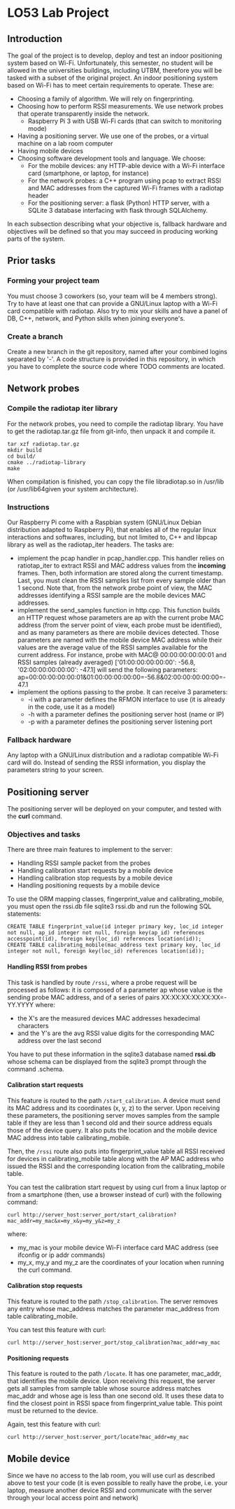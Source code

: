 # LO53 Lab Project

## Introduction

The goal of the project is to develop, deploy and test an indoor positioning system based on Wi-Fi. Unfortunately, this semester, no student will be allowed in the universities buildings, including UTBM, therefore you will be tasked with a subset of the original project.
An indoor positioning system based on Wi-Fi has to meet certain requirements to operate. These are:

- Choosing a family of algorithm. We will rely on fingerprinting.
- Choosing how to perform RSSI measurements. We use network probes that operate transparently inside the network.
    - Raspberry Pi 3 with USB Wi-Fi cards (that can switch to monitoring mode)
- Having a positioning server. We use one of the probes, or a virtual machine on a lab room computer
- Having mobile devices
- Choosing software development tools and language. We choose:
    - For the mobile devices: any HTTP-able device with a Wi-Fi interface card (smartphone, or laptop, for instance)
    - For the network probes: a C++ program using pcap to extract RSSI and MAC addresses from the captured Wi-Fi frames with a radiotap header
    - For the positioning server: a flask (Python) HTTP server, with a SQLite 3 database interfacing with flask through SQLAlchemy.

In each subsection describing what your objective is, fallback hardware and objectives will be defined so that you may succeed in producing working parts of the system.

## Prior tasks

### Forming your project team

You must choose 3 coworkers (so, your team will be 4 members strong). Try to have at least one that can provide a GNU/Linux laptop with a Wi-Fi card compatible with radiotap. Also try to mix your skills and have a panel of DB, C++, network, and Python skills when joining everyone's.

### Create a branch

Create a new branch in the git repository, named after your combined logins separated by '-'. A code structure is provided in this repository, in which you have to complete the source code where TODO comments are located.

## Network probes

### Compile the radiotap iter library

For the network probes, you need to compile the radiotap library. You have to get the radiotap.tar.gz file from git-info, then unpack it and compile it.

    tar xzf radiotap.tar.gz
    mkdir build
    cd build/
    cmake ../radiotap-library
    make

When compilation is finished, you can copy the file libradiotap.so in /usr/lib (or /usr/lib64given your system architecture).

### Instructions

Our Raspberry Pi come with a Raspbian system (GNU/Linux Debian distribution adapted to Raspberry Pi), that enables all of the regular linux interactions and softwares, including, but not limited to, C++ and libpcap library as well as the radiotap_iter headers.
The tasks are:

- implement the pcap handler in pcap_handler.cpp. This handler relies on ratiotap_iter to extract RSSI and MAC address values from the **incoming** frames. Then, both information are stored along the current timestamp. Last, you must clean the RSSI samples list from every sample older than 1 second. Note that, from the network probe point of view, the MAC addresses identifying a RSSI sample are the mobile devices MAC addresses.
- implement the send_samples function in http.cpp. This function builds an HTTP request whose parameters are ap with the current probe MAC address (from the server point of view, each probe must be identified), and as many parameters as there are mobile devices detected. Those parameters are named with the mobile device MAC address while their values are the average value of the RSSI samples available for the current address. For instance, probe with MAC@ 00:00:00:00:00:01 and RSSI samples (already averaged) ['01:00:00:00:00:00': -56.8, '02:00:00:00:00:00': -47.1] will send the following parameters: ap=00:00:00:00:00:01&01:00:00:00:00:00=-56.8&02:00:00:00:00:00=-47.1
- implement the options passing to the probe. It can receive 3 parameters:
    - -i with a parameter defines the RFMON interface to use (it is already in the code, use it as a model)
    - -h with a parameter defines the positioning server host (name or IP)
    - -p with a parameter defines the positioning server listening port

### Fallback hardware

Any laptop with a GNU/Linux distribution and a radiotap compatible Wi-Fi card will do. Instead of sending the RSSI information, you display the parameters string to your screen.

## Positioning server

The positioning server will be deployed on your computer, and tested with the **curl** command.

### Objectives and tasks

There are three main features to implement to the server:

- Handling RSSI sample packet from the probes
- Handling calibration start requests by a mobile device
- Handling calibration stop requests by a mobile device
- Handling positioning requests by a mobile device

To use the ORM mapping classes, fingerprint_value and calibrating_mobile, you must open the rssi.db file sqlite3 rssi.db and run the following SQL statements:

    CREATE TABLE fingerprint_value(id integer primary key, loc_id integer not null, ap_id integer not null, foreign key(ap_id) references accesspoint(id), foreign key(loc_id) references location(id));
    CREATE TABLE calibrating_mobile(mac_address text primary key, loc_id integer not null, foreign key(loc_id) references location(id));

#### Handling RSSI from probes

This task is handled by route `/rssi`, where a probe request will be processed as follows: it is composed of a parameter ap whose value is the sending probe MAC address, and of a series of pairs XX:XX:XX:XX:XX:XX=-YY.YYYY where:

- the X's are the measured devices MAC addresses hexadecimal characters
- and the Y's are the avg RSSI value digits for the corresponding MAC address over the last second

You have to put these information in the sqlite3 database named **rssi.db** whose schema can be displayed from the sqlite3 prompt through the command .schema.

#### Calibration start requests

This feature is routed to the path `/start_calibration`. A device must send its MAC address and its coordinates (x, y, z) to the server. Upon receiving these parameters, the positioning server moves samples from the sample table if they are less than 1 second old and their source address equals those of the device query. It also puts the location and the mobile device MAC address into table calibrating_mobile.

Then, the `/rssi` route also puts into fingerprint_value table all RSSI received for devices in calibrating_mobile table along with the AP MAC address who issued the RSSI and the corresponding location from the calibrating_mobile table.

You can test the calibration start request by using curl from a linux laptop or from a smartphone (then, use a browser instead of curl) with the following command:

    curl http://server_host:server_port/start_calibration?mac_addr=my_mac&x=my_x&y=my_y&z=my_z

where:

- my_mac is your mobile device Wi-Fi interface card MAC address (see ifconfig or ip addr commands)
- my_x, my_y and my_z are the coordinates of your location when running the curl command.

#### Calibration stop requests

This feature is routed to the path `/stop_calibration`. The server removes any entry whose mac_address matches the parameter mac_address from table calibrating_mobile.

You can test this feature with curl:

    curl http://server_host:server_port/stop_calibration?mac_addr=my_mac

#### Positioning requests

This feature is routed to the path `/locate`. It has one parameter, mac_addr, that identifies the mobile device. Upon receiving this request, the server gets all samples from sample table whose source address matches mac_addr and whose age is less than one second old. It uses these data to find the closest point in RSSI space from fingerprint_value table. This point must be returned to the device.

Again, test this feature with curl:

    curl http://server_host:server_port/locate?mac_addr=my_mac

## Mobile device

Since we have no access to the lab room, you will use curl as described above to test your code (it is even possible to really have the probe, i.e. your laptop, measure another device RSSI and communicate with the server through your local access point and network)